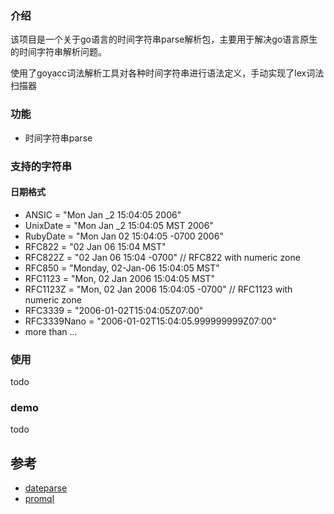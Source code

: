 ### 介绍

该项目是一个关于go语言的时间字符串parse解析包，主要用于解决go语言原生的时间字符串解析问题。

使用了goyacc词法解析工具对各种时间字符串进行语法定义，手动实现了lex词法扫描器

### 功能

- 时间字符串parse

### 支持的字符串

#### 日期格式
   - ANSIC       = "Mon Jan _2 15:04:05 2006"
   - UnixDate    = "Mon Jan _2 15:04:05 MST 2006"
   - RubyDate    = "Mon Jan 02 15:04:05 -0700 2006"
   - RFC822      = "02 Jan 06 15:04 MST"
   - RFC822Z     = "02 Jan 06 15:04 -0700" // RFC822 with numeric zone
   - RFC850      = "Monday, 02-Jan-06 15:04:05 MST"
   - RFC1123     = "Mon, 02 Jan 2006 15:04:05 MST"
   - RFC1123Z    = "Mon, 02 Jan 2006 15:04:05 -0700" // RFC1123 with numeric zone
   - RFC3339     = "2006-01-02T15:04:05Z07:00"
   - RFC3339Nano = "2006-01-02T15:04:05.999999999Z07:00"
   - more than ...

### 使用
todo

### demo
todo

## 参考

- [dateparse](https://github.com/araddon/dateparse)
- [promql](https://github.com/prometheus/prometheus/tree/main/promql/parser)

